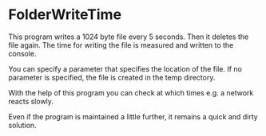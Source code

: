# FolderWriteTime

This program writes a 1024 byte file every 5 seconds. Then it deletes the file again. The time for writing the file is measured and written to the console.

You can specify a parameter that specifies the location of the file. If no parameter is specified, the file is created in the temp directory.

With the help of this program you can check at which times e.g. a network reacts slowly.

Even if the program is maintained a little further, it remains a quick and dirty solution.
